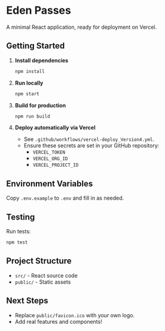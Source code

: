 # Eden Passes

A minimal React application, ready for deployment on Vercel.

## Getting Started

1. **Install dependencies**
    ```bash
    npm install
    ```

2. **Run locally**
    ```bash
    npm start
    ```

3. **Build for production**
    ```bash
    npm run build
    ```

4. **Deploy automatically via Vercel**
    - See `.github/workflows/vercel-deploy_Version4.yml`.
    - Ensure these secrets are set in your GitHub repository:
        - `VERCEL_TOKEN`
        - `VERCEL_ORG_ID`
        - `VERCEL_PROJECT_ID`

## Environment Variables

Copy `.env.example` to `.env` and fill in as needed.

## Testing

Run tests:
```bash
npm test
```

## Project Structure

- `src/` - React source code
- `public/` - Static assets

## Next Steps

- Replace `public/favicon.ico` with your own logo.
- Add real features and components!